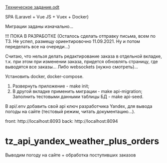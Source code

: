 [Техническое задание.odt](https://github.com/phpRulit/api_yandex_weather_plus_orders/files/7137043/default.odt)

SPA (Laravel + Vue JS + Vuex + Docker)

Миграции заданы изначально...

!!! ПОКА В РАЗРАБОТКЕ (Осталось сделать отправку письма, всем по ТЗ. Не успел, размещу ориентировочно 11.09.2021. Ну и потом переделать все на очереди...)

Считаю, что нельзя делать редактирование заказа в отдельной вкладке, т.к. при этом при изменении заказа, придется обновлять страницу, где выводятся все заказы...
Либо websockets (нужно смотреть)...

Установить docker, docker-compose.

1. Развернуть приложение - make init;
2. В другой вкладке применить миграции - make api-migration; Заполнить тестовыми данными таблицы БД - make api-seed.

В api/.env добавить свой api ключ разработчика Yandex, для вывода погоды на сайте (тестовый режим, читать документацию...).

front: http://localhost:8093 back: http://localhost:8094


# tz_api_yandex_weather_plus_orders
Выводим погоду на сайте + обработка поступивших заказов
